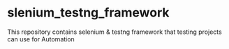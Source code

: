 # slenium_testng_framework
This repository contains selenium &amp; testng framework that testing projects can use for Automation
